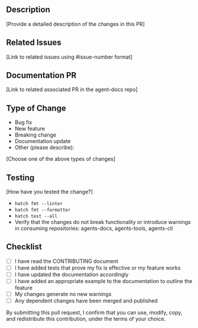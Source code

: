 ## Description
[Provide a detailed description of the changes in this PR]

## Related Issues
[Link to related issues using #issue-number format]

## Documentation PR
[Link to related associated PR in the agent-docs repo]

## Type of Change
- Bug fix
- New feature
- Breaking change
- Documentation update
- Other (please describe):

[Choose one of the above types of changes]


## Testing
[How have you tested the change?]

* `hatch fmt --linter`
* `hatch fmt --formatter`
* `hatch test --all`
* Verify that the changes do not break functionality or introduce warnings in consuming repositories: agents-docs, agents-tools, agents-cli


## Checklist
- [ ] I have read the CONTRIBUTING document
- [ ] I have added tests that prove my fix is effective or my feature works
- [ ] I have updated the documentation accordingly
- [ ] I have added an appropriate example to the documentation to outline the feature
- [ ] My changes generate no new warnings
- [ ] Any dependent changes have been merged and published

By submitting this pull request, I confirm that you can use, modify, copy, and redistribute this contribution, under the terms of your choice.
